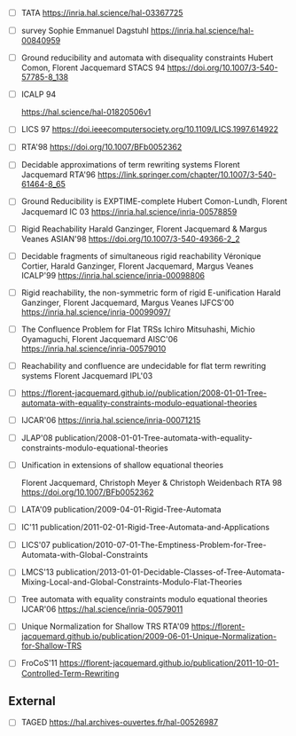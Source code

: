 

- [ ] TATA
  https://inria.hal.science/hal-03367725



- [ ] survey Sophie Emmanuel Dagstuhl
  https://inria.hal.science/hal-00840959



- [ ] Ground reducibility and automata with disequality constraints
  Hubert Comon, Florent Jacquemard 
  STACS 94
  https://doi.org/10.1007/3-540-57785-8_138



- [ ] ICALP 94

  https://hal.science/hal-01820506v1



- [ ] LICS 97
  https://doi.ieeecomputersociety.org/10.1109/LICS.1997.614922 



- [ ] RTA'98
  https://doi.org/10.1007/BFb0052362



- [ ] Decidable approximations of term rewriting systems
  Florent Jacquemard 
  RTA'96
  https://link.springer.com/chapter/10.1007/3-540-61464-8_65



- [ ] Ground Reducibility is EXPTIME-complete
  Hubert Comon-Lundh, Florent Jacquemard
  IC 03 
  https://inria.hal.science/inria-00578859



- [ ] Rigid Reachability
  Harald Ganzinger, Florent Jacquemard & Margus Veanes
  ASIAN'98
  https://doi.org/10.1007/3-540-49366-2_2



- [ ] Decidable fragments of simultaneous rigid reachability
  Véronique Cortier, Harald Ganzinger, Florent Jacquemard, Margus Veanes
  ICALP'99
  https://inria.hal.science/inria-00098806



- [ ] Rigid reachability, the non-symmetric form of rigid E-unification
  Harald Ganzinger, Florent Jacquemard, Margus Veanes
  IJFCS'00
  https://inria.hal.science/inria-00099097/



- [ ] The Confluence Problem for Flat TRSs
  Ichiro Mitsuhashi, Michio Oyamaguchi, Florent Jacquemard
  AISC'06
  https://inria.hal.science/inria-00579010



- [ ] Reachability and confluence are undecidable for flat term rewriting systems
  Florent Jacquemard
  IPL'03



- [ ] https://florent-jacquemard.github.io//publication/2008-01-01-Tree-automata-with-equality-constraints-modulo-equational-theories



- [ ] IJCAR'06
  https://inria.hal.science/inria-00071215
- [ ] JLAP'08 
  publication/2008-01-01-Tree-automata-with-equality-constraints-modulo-equational-theories



- [ ] Unification in extensions of shallow equational theories

  Florent Jacquemard, Christoph Meyer & Christoph Weidenbach 
  RTA 98
  https://doi.org/10.1007/BFb0052362



- [ ] LATA'09
  publication/2009-04-01-Rigid-Tree-Automata



- [ ] IC'11
  publication/2011-02-01-Rigid-Tree-Automata-and-Applications



- [ ] LICS'07
  publication/2010-07-01-The-Emptiness-Problem-for-Tree-Automata-with-Global-Constraints



- [ ] LMCS'13
  publication/2013-01-01-Decidable-Classes-of-Tree-Automata-Mixing-Local-and-Global-Constraints-Modulo-Flat-Theories



- [ ] Tree automata with equality constraints modulo equational theories
  IJCAR'06
  https://hal.science/inria-00579011



- [ ] Unique Normalization for Shallow TRS
  RTA'09
  https://florent-jacquemard.github.io/publication/2009-06-01-Unique-Normalization-for-Shallow-TRS

  

- [ ] FroCoS'11
  https://florent-jacquemard.github.io/publication/2011-10-01-Controlled-Term-Rewriting



## External



- [ ] TAGED
  https://hal.archives-ouvertes.fr/hal-00526987









